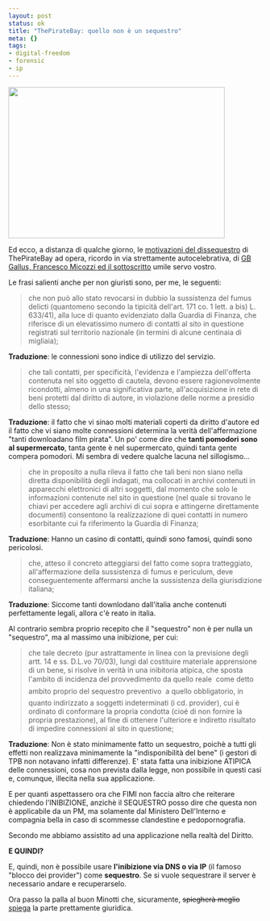 ```yaml
--- 
layout: post
status: ok
title: "ThePirateBay: quello non è un sequestro"
meta: {}
tags: 
- digital-freedom
- forensic
- ip
---
```

  <img src="http://fast.mgpf.it//2008/10/magritte_pipe-429x300.jpg" alt="" title="magritte_pipe" width="429" height="300" class="aligncenter size-medium wp-image-1082" />
  
Ed ecco, a distanza di qualche giorno, le [motivazioni del dissequestro][1] di ThePirateBay ad opera, ricordo in via strettamente autocelebrativa, di [GB Gallus, Francesco Micozzi ed il sottoscritto](http://www.lastknight.com/2008/09/26/the-pirate-bay-dissequestro-perizia-matteo-flora/) umile servo vostro.  
  
Le frasi salienti anche per non giuristi sono, per me, le seguenti:  
  
> che non può allo stato revocarsi in dubbio la sussistenza del fumus delicti (quantomeno secondo la tipicità dell'art. 171 co. 1 lett. a bis) L. 633/41), alla luce di quanto evidenziato dalla Guardia di Finanza, che riferisce di un elevatissimo numero di contatti al sito in questione registrati sul territorio nazionale (in termini di alcune centinaia di migliaia);  
  
**Traduzione**: le connessioni sono indice di utilizzo del servizio.  
  
> che tali contatti, per specificità, l'evidenza e l'ampiezza dell'offerta contenuta nel sito oggetto di cautela, devono essere ragionevolmente ricondotti, almeno in una significativa parte, all'acquisizione in rete di beni protetti dal diritto di autore, in violazione delle norme a presidio dello stesso;  
  
**Traduzione**: il fatto che vi sinao molti materiali coperti da diritto d'autore ed il fatto che vi siano molte connessioni determina la verità dell'affermazione "tanti downloadano film pirata". Un po' come dire che **tanti pomodori sono al supermercato**, tanta gente è nel supermercato, quindi tanta gente compera pomodori. Mi sembra di vedere qualche lacuna nel sillogismo...  
  
> che in proposito a nulla rileva il fatto che tali beni non siano nella diretta disponibilità degli indagati, ma collocati in archivi contenuti in apparecchi elettronici di altri soggetti, dal momento che solo le informazioni contenute nel sito in questione (nel quale si trovano le chiavi per accedere agli archivi di cui sopra e attingerne direttamente documenti) consentono la realizzazione di quei contatti in numero esorbitante cui fa riferimento la Guardia di Finanza;  
  
**Traduzione**: Hanno un casino di contatti, quindi sono famosi, quindi sono pericolosi.  
  
> che, atteso il concreto atteggiarsi del fatto come sopra tratteggiato, all'affermazione della sussistenza di fumus e periculum, deve conseguentemente affermarsi anche la sussistenza della giurisdizione italiana;  
  
**Traduzione**: Siccome tanti downlodano dall'italia anche contenuti perfettamente legali, allora c'è reato in italia.  
  
Al contrario sembra proprio  recepito che il "sequestro" non è per nulla un "sequestro", ma al massimo una inibizione, per cui:  
  
> che tale decreto (pur astrattamente in linea con la previsione degli artt. 14 e ss. D.L.vo 70/03), lungi dal costituire materiale apprensione di un bene, si risolve in verità in una inibitoria atipica, che sposta l'ambito di incidenza del provvedimento da quello reale  come detto ambito proprio del sequestro preventivo  a quello obbligatorio, in quanto indirizzato a soggetti indeterminati (i cd. provider), cui è ordinato di conformare la propria condotta (cioé di non fornire la propria prestazione), al fine di ottenere l'ulteriore e indiretto risultato di impedire connessioni al sito in questione;  
  
**Traduzione**: Non è stato minimamente fatto un sequestro, poichè a tutti gli effetti non realizzava minimamente la "indisponibilità del bene" (i gestori di TPB non notavano infatti differenze). E' stata fatta una inibizione ATIPICA delle connessioni, cosa non prevista dalla legge, non possibile in questi casi e, comunque, illecita nella sua applicazione.  
  
E per quanti aspettassero ora che FIMI non faccia altro che reiterare chiedendo l'INIBIZIONE, anzichè il SEQUESTRO posso dire che questa non è applicabile da un PM, ma solamente dal Ministero Dell'Interno e compagnia bella in caso di scommesse clandestine e pedopornografia.  
  
Secondo me abbiamo assistito ad una applicazione nella realtà del Diritto.  
  
**E QUINDI?**  
  
E, quindi, non è possibile usare **l'inibizione via DNS o via IP** (il famoso "blocco dei provider") come **sequestro**. Se si vuole sequestrare il server è necessario andare e recuperarselo.  
  
Ora passo la palla al buon Minotti che, sicuramente, <s>spiegherà meglio</s> [spiega][2] la parte prettamente giuridica.  
  
 
[1]: http://www.giuristitelematici.it/modules/bdnews/article.php?storyid=1520
[2]: http://www.minotti.net/2008/10/06/sequestro-the-pirate-bay-le-motivazioni-dellordinanza-di-annullamento/ 
